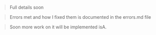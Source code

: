 > Full details soon

> Errors met and how I fixed them is documented in the errors.md file

> Soon more work on it will be implemented isA.
